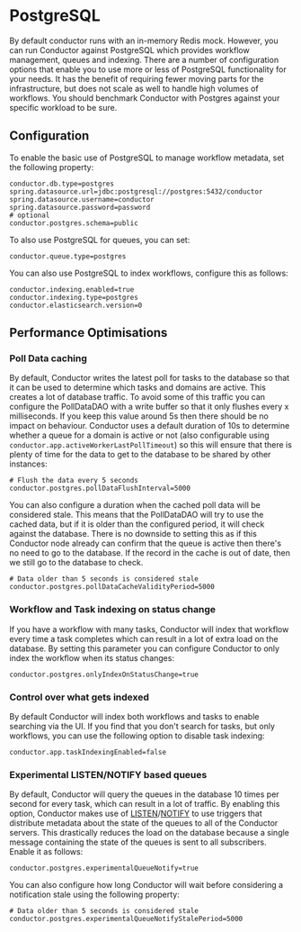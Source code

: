 # PostgreSQL

By default conductor runs with an in-memory Redis mock. However, you
can run Conductor against PostgreSQL which provides workflow management, queues and indexing.
There are a number of configuration options that enable you to use more or less of PostgreSQL functionality for your needs.
It has the benefit of requiring fewer moving parts for the infrastructure, but does not scale as well to handle high volumes of workflows.
You should benchmark Conductor with Postgres against your specific workload to be sure.


## Configuration

To enable the basic use of PostgreSQL to manage workflow metadata, set the following property:

```properties
conductor.db.type=postgres
spring.datasource.url=jdbc:postgresql://postgres:5432/conductor
spring.datasource.username=conductor
spring.datasource.password=password
# optional
conductor.postgres.schema=public
```

To also use PostgreSQL for queues, you can set:

```properties
conductor.queue.type=postgres
```

You can also use PostgreSQL to index workflows, configure this as follows:

```properties
conductor.indexing.enabled=true
conductor.indexing.type=postgres
conductor.elasticsearch.version=0
```

## Performance Optimisations

### Poll Data caching

By default, Conductor writes the latest poll for tasks to the database so that it can be used to determine which tasks and domains are active. This creates a lot of database traffic.
To avoid some of this traffic you can configure the PollDataDAO with a write buffer so that it only flushes every x milliseconds. If you keep this value around 5s then there should be no impact on behaviour. Conductor uses a default duration of 10s to determine whether a queue for a domain is active or not (also configurable using `conductor.app.activeWorkerLastPollTimeout`) so this will ensure that there is plenty of time for the data to get to the database to be shared by other instances:

```properties
# Flush the data every 5 seconds
conductor.postgres.pollDataFlushInterval=5000
```

You can also configure a duration when the cached poll data will be considered stale. This means that the PollDataDAO will try to use the cached data, but if it is older than the configured period, it will check against the database. There is no downside to setting this as if this Conductor node already can confirm that the queue is active then there's no need to go to the database. If the record in the cache is out of date, then we still go to the database to check.

```properties
# Data older than 5 seconds is considered stale
conductor.postgres.pollDataCacheValidityPeriod=5000
```

### Workflow and Task indexing on status change

If you have a workflow with many tasks, Conductor will index that workflow every time a task completes which can result in a lot of extra load on the database. By setting this parameter you can configure Conductor to only index the workflow when its status changes:

```properties
conductor.postgres.onlyIndexOnStatusChange=true
```

### Control over what gets indexed

By default Conductor will index both workflows and tasks to enable searching via the UI. If you find that you don't search for tasks, but only workflows, you can use the following option to disable task indexing:

```properties
conductor.app.taskIndexingEnabled=false
```

### Experimental LISTEN/NOTIFY based queues

By default, Conductor will query the queues in the database 10 times per second for every task, which can result in a lot of traffic.
By enabling this option, Conductor makes use of [LISTEN](https://www.postgresql.org/docs/current/sql-listen.html)/[NOTIFY](https://www.postgresql.org/docs/current/sql-notify.html) to use triggers that distribute metadata about the state of the queues to all of the Conductor servers. This drastically reduces the load on the database because a single message containing the state of the queues is sent to all subscribers.
Enable it as follows:

```properties
conductor.postgres.experimentalQueueNotify=true
```

You can also configure how long Conductor will wait before considering a notification stale using the following property:

```properties
# Data older than 5 seconds is considered stale
conductor.postgres.experimentalQueueNotifyStalePeriod=5000
```
